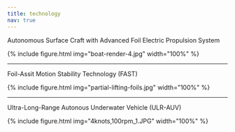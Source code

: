 ```yaml
---
title: technology
nav: true
---
```


Autonomous Surface Craft with Advanced Foil Electric Propulsion System

{% include figure.html img="boat-render-4.jpg" width="100%" %}


------

 Foil-Assit Motion Stability Technology (FAST)

{% include figure.html img="partial-lifting-foils.jpg" width="100%" %}

------

Ultra-Long-Range Autonous Underwater Vehicle (ULR-AUV)

{% include figure.html img="4knots,100rpm_1.JPG" width="100%" %}

